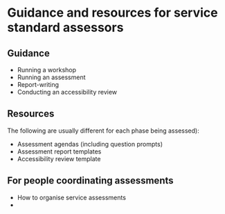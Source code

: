 # Guidance and resources for service standard assessors



## Guidance

- Running a workshop
- Running an assessment
- Report-writing
- Conducting an accessibility review

## Resources 

The following are usually different for each phase being assessed):

- Assessment agendas (including question prompts)
- Assessment report templates
- Accessibility review template

## For people coordinating assessments

- How to organise service assessments
- 